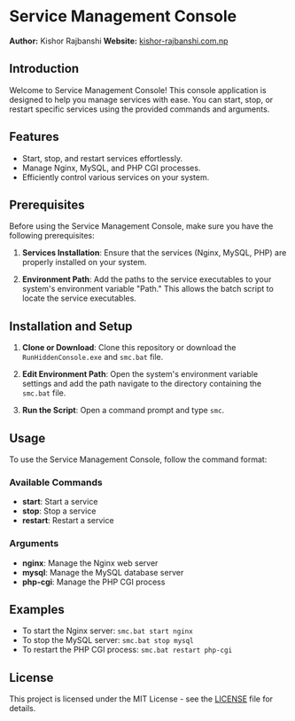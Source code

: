 # Service Management Console

**Author:** Kishor Rajbanshi
**Website:** [kishor-rajbanshi.com.np](https://kishor-rajbanshi.com.np)

## Introduction

Welcome to Service Management Console! This console application is designed to help you manage services with ease. You can start, stop, or restart specific services using the provided commands and arguments.

## Features

- Start, stop, and restart services effortlessly.
- Manage Nginx, MySQL, and PHP CGI processes.
- Efficiently control various services on your system.

## Prerequisites

Before using the Service Management Console, make sure you have the following prerequisites:

1. **Services Installation**: Ensure that the services (Nginx, MySQL, PHP) are properly installed on your system.

2. **Environment Path**: Add the paths to the service executables to your system's environment variable "Path." This allows the batch script to locate the service executables.

## Installation and Setup

1. **Clone or Download**: Clone this repository or download the `RunHiddenConsole.exe` and `smc.bat` file.

2. **Edit Environment Path**: Open the system's environment variable settings and add the path navigate to the directory containing the `smc.bat` file.

3. **Run the Script**: Open a command prompt and type `smc`.

## Usage

To use the Service Management Console, follow the command format:


### Available Commands

- **start**: Start a service
- **stop**: Stop a service
- **restart**: Restart a service

### Arguments

- **nginx**: Manage the Nginx web server
- **mysql**: Manage the MySQL database server
- **php-cgi**: Manage the PHP CGI process

## Examples

- To start the Nginx server: `smc.bat start nginx`
- To stop the MySQL server: `smc.bat stop mysql`
- To restart the PHP CGI process: `smc.bat restart php-cgi`

## License

This project is licensed under the MIT License - see the [LICENSE](LICENSE) file for details.
